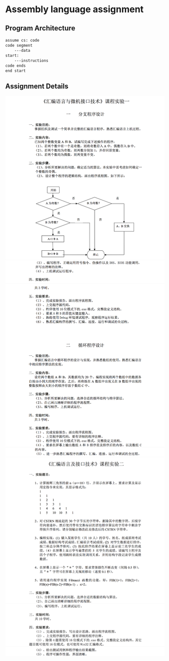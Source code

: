 # Assembly language assignment

## Program Architecture
```
assume cs: code
code segment
    ---data
start:
    ---instructions
code ends
end start
```

## Assignment Details
![1](imgs/1.png)
![2](imgs/2.png)
![3](imgs/3.png)
![4](imgs/4.png)
![5](imgs/5.png)
![6](imgs/6.png)
![7](imgs/7.png)
